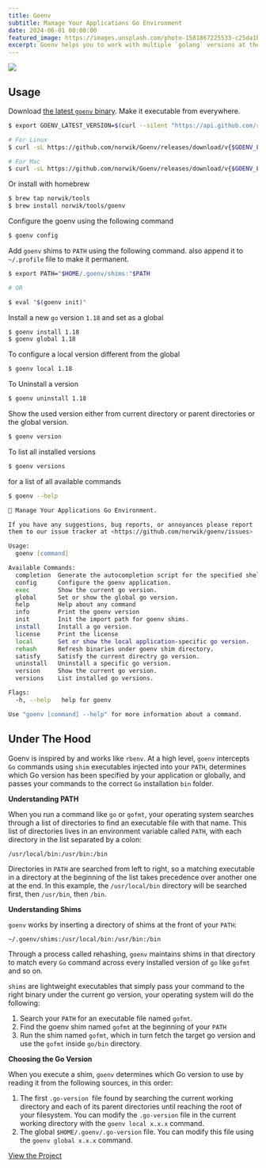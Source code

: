 ```yaml
---
title: Goenv
subtitle: Manage Your Applications Go Environment
date: 2024-06-01 00:00:00
featured_image: https://images.unsplash.com/photo-1581867225533-c25da1bf99a9?q=75&fm=jpg&w=1000&fit=max
excerpt: Goenv helps you to work with multiple `golang` versions at the same time whether on mac or linux operating system. It supports both global and per-application version configuration.
---
```


![](https://images.unsplash.com/photo-1581867225533-c25da1bf99a9?q=75&fm=jpg&w=1000&fit=max)

## Usage

Download [the latest `goenv` binary](https://github.com/norwik/Goenv/releases). Make it executable from everywhere.

```zsh
$ export GOENV_LATEST_VERSION=$(curl --silent "https://api.github.com/repos/norwik/Goenv/releases/latest" | jq '.tag_name' | sed -E 's/.*"([^"]+)".*/\1/' | tr -d v)

# For Linux
$ curl -sL https://github.com/norwik/Goenv/releases/download/v{$GOENV_LATEST_VERSION}/goenv_Linux_x86_64.tar.gz | tar xz

# For Mac
$ curl -sL https://github.com/norwik/Goenv/releases/download/v{$GOENV_LATEST_VERSION}/goenv_Darwin_x86_64.tar.gz | tar xz
```

Or install with homebrew

```zsh
$ brew tap norwik/tools
$ brew install norwik/tools/goenv
```

Configure the goenv using the following command

```zsh
$ goenv config
```

Add `goenv` shims to `PATH` using the following command. also append it to `~/.profile` file to make it permanent.

```zsh
$ export PATH="$HOME/.goenv/shims:"$PATH

# OR

$ eval "$(goenv init)"
```

Install a new `go` version `1.18` and set as a global

```zsh
$ goenv install 1.18
$ goenv global 1.18
```

To configure a local version different from the global

```zsh
$ goenv local 1.18
```

To Uninstall a version

```zsh
$ goenv uninstall 1.18
```

Show the used version either from current directory or parent directories or the global version.

```zsh
$ goenv version
```

To list all installed versions

```zsh
$ goenv versions
```

for a list of all available commands

```zsh
$ goenv --help

🐺 Manage Your Applications Go Environment.

If you have any suggestions, bug reports, or annoyances please report
them to our issue tracker at <https://github.com/norwik/goenv/issues>

Usage:
  goenv [command]

Available Commands:
  completion  Generate the autocompletion script for the specified shell
  config      Configure the goenv application.
  exec        Show the current go version.
  global      Set or show the global go version.
  help        Help about any command
  info        Print the goenv version
  init        Init the import path for goenv shims.
  install     Install a go version.
  license     Print the license
  local       Set or show the local application-specific go version.
  rehash      Refresh binaries under goenv shim directory.
  satisfy     Satisfy the current directry go version.
  uninstall   Uninstall a specific go version.
  version     Show the current go version.
  versions    List installed go versions.

Flags:
  -h, --help   help for goenv

Use "goenv [command] --help" for more information about a command.
```


## Under The Hood

Goenv is inspired by and works like `rbenv`. At a high level, `goenv` intercepts `Go` commands using `shim` executables injected into your `PATH`, determines which Go version has been specified by your application or globally, and passes your commands to the correct `Go` installation `bin` folder.

**Understanding PATH**

When you run a command like `go` or `gofmt`, your operating system searches through a list of directories to find an executable file with that name. This list of directories lives in an environment variable called `PATH`, with each directory in the list separated by a colon:

```
/usr/local/bin:/usr/bin:/bin
```

Directories in `PATH` are searched from left to right, so a matching executable in a directory at the beginning of the list takes precedence over another one at the end. In this example, the `/usr/local/bin` directory will be searched first, then `/usr/bin`, then `/bin`.

**Understanding Shims**

`goenv` works by inserting a directory of shims at the front of your `PATH`:

```zsh
~/.goenv/shims:/usr/local/bin:/usr/bin:/bin
```

Through a process called rehashing, `goenv` maintains shims in that directory to match every `Go` command across every installed version of `go` like `gofmt` and so on.

`shims` are lightweight executables that simply pass your command to the right binary under the current go version, your operating system will do the following:

1. Search your `PATH` for an executable file named `gofmt`.
2. Find the goenv shim named `gofmt` at the beginning of your `PATH`
3. Run the shim named `gofmt`, which in turn fetch the target go version and use the `gofmt` inside `go/bin` directory.

**Choosing the Go Version**

When you execute a shim, `goenv` determines which Go version to use by reading it from the following sources, in this order:

1. The first `.go-version `file found by searching the current working directory and each of its parent directories until reaching the root of your filesystem. You can modify the `.go-version` file in the current working directory with the `goenv local x.x.x` command.
2. The global `$HOME/.goenv/.go-version` file. You can modify this file using the `goenv global x.x.x` command.


<a href="https://github.com/Norwik/Goenv" class="button button--large">View the Project</a>
